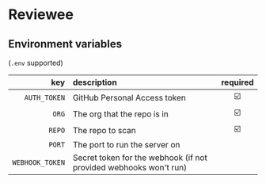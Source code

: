 # Reviewee

## Environment variables

(`.env` supported)

|             key | description                                                       | required |
| --------------: | :---------------------------------------------------------------- | :------: |
|    `AUTH_TOKEN` | GitHub Personal Access token                                      |    ☑️    |
|           `ORG` | The org that the repo is in                                       |    ☑️    |
|          `REPO` | The repo to scan                                                  |    ☑️    |
|          `PORT` | The port to run the server on                                     |          |
| `WEBHOOK_TOKEN` | Secret token for the webhook (if not provided webhooks won't run) |          |
